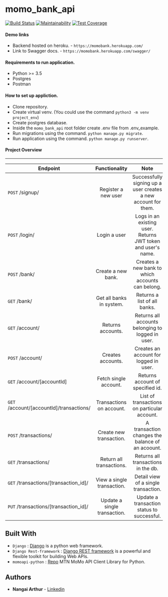 # momo_bank_api
[![Build Status](https://travis-ci.org/tech-cent/momo_bank_api.svg?branch=dev)](https://travis-ci.org/tech-cent/momo_bank_api)
[![Maintainability](https://api.codeclimate.com/v1/badges/c268c405bdc2dd61a4be/maintainability)](https://codeclimate.com/github/tech-cent/momo_bank_api/maintainability)
[![Test Coverage](https://api.codeclimate.com/v1/badges/c268c405bdc2dd61a4be/test_coverage)](https://codeclimate.com/github/tech-cent/momo_bank_api/test_coverage)

#### Demo links
- Backend hosted on heroku. - `https://momobank.herokuapp.com/`
- Link to Swagger docs. -  `https://momobank.herokuapp.com/swagger/`

#### Requirements to run application.
- Python >= 3.5
- Postgres
- Postman

#### How to set up appliction.
- Clone repository.
- Create virtual venv. (You could use the command `python3 -m venv project_env`)
- Create postgres database.
- Inside the `momo_bank_api` root folder create .env file from .env_example.
- Run migrations using the command. `python manage.py migrate`.
- Run application using the command. `python manage.py runserver`.

#### Project Overview
--------------------------------
|Endpoint |Functionality |Note |
|---------|:------------:|:---:|
|`POST` /signup/ |Register a new user| Successfully signing up a user creates a new account for them. |
|`POST` /login/ |Login a user | Logs in an existing user. Returns JWT token and user's name. |
| `POST` /bank/ | Create a new bank. | Creates a new bank to which accounts can belong.
| `GET` /bank/ | Get all banks in system. | Returns a list of all banks.
|`GET` /account/ | Returns accounts.| Returns all accounts belonging to logged in user.|
|`POST` /account/ | Creates accounts.| Creates an account for logged in user.|
| `GET` /account/[accountId] | Fetch single account. | Returns account of specified id. |
| `GET` /account/[accountId]/transactions/ | Transactions on account. | List of transactions on particular account.
|`POST` /transactions/| Create new transaction. | A transaction changes the balance of an acoount.
|`GET` /transactions/| Return all transactions.| Returns all transactions in the db.|
|`GET` /transactions/[transaction_id]/| View a single transaction. | Detail view of a single transaction. |
|`PUT` /transactions/[transaction_id]/| Update a single transaction. | Update a transaction status to successful. |


## Built With

* `Django` : [Django](https://www.djangoproject.com/) is a python web framework.
* `Django Rest-framework` : [Django REST framework](https://www.django-rest-framework.org/) is a powerful and flexible toolkit for building Web APIs.
* `momoapi-python` : [Repo](https://github.com/sparkplug/momoapi-python) MTN MoMo API Client Library for Python.

## Authors

* **Nangai Arthur** - [Linkedin](www.linkedin.com/in/arthur-nangai)
